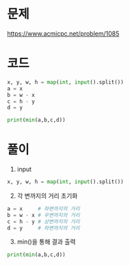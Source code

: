 # 문제
https://www.acmicpc.net/problem/1085

# 코드
~~~python
x, y, w, h = map(int, input().split())
a = x    
b = w - x
c = h - y
d = y 

print(min(a,b,c,d))
~~~
# 풀이
1. input
~~~python
x, y, w, h = map(int, input().split())
~~~
2. 각 변까지의 거리 초기화
~~~python
a = x     # 좌변까지의 거리
b = w - x # 우변까지의 거리
c = h - y # 상변까지의 거리
d = y     # 하변까지의 거리
~~~
3. min()을 통해 결과 출력
~~~python
print(min(a,b,c,d))
~~~
